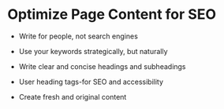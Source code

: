 # Optimize Page Content for SEO

- Write for people, not search engines

- Use your keywords strategically, but naturally

- Write clear and concise headings and subheadings

- User heading tags-for SEO and accessibility

- Create fresh and original content